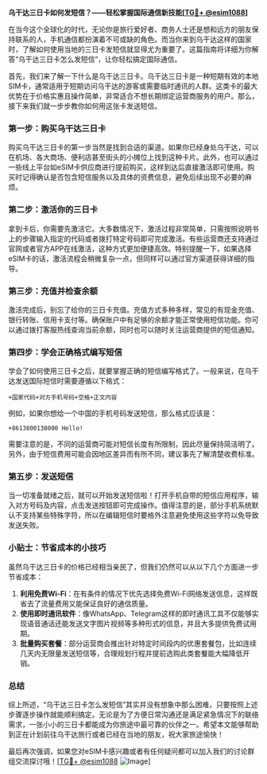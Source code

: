**乌干达三日卡如何发短信？——轻松掌握国际通信新技能[[TG💪+ @esim1088](https://t.me/s/esim1088)]**

在当今这个全球化的时代，无论你是旅行爱好者、商务人士还是想和远方的朋友保持联系的人，手机通信都扮演着不可或缺的角色。而当你来到乌干达这样的国家时，了解如何使用当地的三日卡发短信就显得尤为重要了。这篇指南将详细为你解答“乌干达三日卡怎么发短信”，让你轻松搞定国际通信。

首先，我们来了解一下什么是乌干达三日卡。乌干达三日卡是一种短期有效的本地SIM卡，通常适用于短期访问乌干达的游客或需要临时通讯的人群。这类卡的最大优势在于价格实惠且操作简单，非常适合不想长期绑定运营商服务的用户。那么，接下来我们就一步步教你如何用这张卡发送短信。

### 第一步：购买乌干达三日卡

购买乌干达三日卡的第一步当然是找到合适的渠道。如果你已经身处乌干达，可以在机场、各大商场、便利店甚至街头的小摊位上找到这种卡片。此外，也可以通过一些线上平台如eSIM卡供应商进行提前购买，这样到达后直接激活即可使用。购买时记得确认是否包含短信服务以及具体的资费信息，避免后续出现不必要的麻烦。

### 第二步：激活你的三日卡

拿到卡后，你需要先激活它。大多数情况下，激活过程非常简单，只需按照说明书上的步骤输入指定的代码或者拨打特定号码即可完成激活。有些运营商还支持通过官网或者官方APP在线激活，这种方式更加便捷高效。特别提醒一下，如果选择eSIM卡的话，激活流程会稍微复杂一点，但同样可以通过官方渠道获得详细的指导。

### 第三步：充值并检查余额

激活完成后，别忘了给你的三日卡充值。充值方式多种多样，常见的有现金充值、银行转账、信用卡支付等。确保账户中有足够的余额才能正常使用短信功能。你可以通过拨打客服热线查询当前余额，同时也可以随时关注运营商提供的短信通知。

### 第四步：学会正确格式编写短信

学会了如何使用三日卡之后，就要掌握正确的短信编写格式了。一般来说，在乌干达发送国际短信时需要遵循以下格式：

```
+国家代码+对方手机号码+空格+正文内容
```

例如，如果你想给一个中国的手机号码发送短信，那么格式应该是：

```
+8613800138000 Hello!
```

需要注意的是，不同的运营商可能对短信长度有所限制，因此尽量保持简洁明了。另外，由于短信费用可能会因地区差异而有所不同，建议事先了解清楚收费标准。

### 第五步：发送短信

当一切准备就绪之后，就可以开始发送短信啦！打开手机自带的短信应用程序，输入对方号码及内容，点击发送按钮即可完成操作。值得注意的是，部分手机系统默认不支持某些特殊字符，所以在编辑短信时要格外注意避免使用这些字符以免导致发送失败。

### 小贴士：节省成本的小技巧

虽然乌干达三日卡的价格已经相当亲民了，但我们仍然可以从以下几个方面进一步节省成本：

1. **利用免费Wi-Fi**：在有条件的情况下优先选择免费Wi-Fi网络发送信息，这样既省去了流量费用又能保证良好的通信质量。
2. **使用即时通讯软件**：像WhatsApp、Telegram这样的即时通讯工具不仅能够实现语音通话还能发送文字图片视频等多种形式的信息，并且大多提供免费试用期。
3. **批量购买套餐**：部分运营商会推出针对特定时间段内的优惠套餐包，比如连续几天内无限量发送短信等，合理规划行程并提前选购此类套餐能大幅降低开销。

### 总结

综上所述，“乌干达三日卡怎么发短信”其实并没有想象中那么困难，只要按照上述步骤逐步操作就能顺利搞定。无论是为了方便日常沟通还是满足紧急情况下的联络需求，一张小小的三日卡都能成为你旅途中最可靠的伙伴之一。希望本文能够帮助到正在计划前往乌干达旅行或者已经在当地的朋友，祝大家旅途愉快！

最后再次强调，如果您对eSIM卡感兴趣或者有任何疑问都可以加入我们的讨论群组交流探讨哦！[[TG💪+ @esim1088](https://t.me/s/esim1088) ![Image](https://i.postimg.cc/4NQfJmqS/Snipaste-2025-05-13-00-14-12.png)]